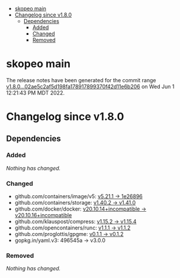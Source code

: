 - [skopeo main](#skopeo-main)
- [Changelog since v1.8.0](#changelog-since-v180)
  - [Dependencies](#dependencies)
    - [Added](#added)
    - [Changed](#changed)
    - [Removed](#removed)

# skopeo main

The release notes have been generated for the commit range
[v1.8.0...02ae5c2af5d198fa178917899370f42d11e6b206](https://github.com/containers/skopeo/compare/v1.8.0...02ae5c2af5d198fa178917899370f42d11e6b206) on Wed Jun  1 12:21:43 PM MDT 2022.

# Changelog since v1.8.0

## Dependencies

### Added
_Nothing has changed._

### Changed
- github.com/containers/image/v5: [v5.21.1 → 1e26896](https://github.com/containers/image/v5/compare/v5.21.1...1e26896)
- github.com/containers/storage: [v1.40.2 → v1.41.0](https://github.com/containers/storage/compare/v1.40.2...v1.41.0)
- github.com/docker/docker: [v20.10.14+incompatible → v20.10.16+incompatible](https://github.com/docker/docker/compare/v20.10.14...v20.10.16)
- github.com/klauspost/compress: [v1.15.2 → v1.15.4](https://github.com/klauspost/compress/compare/v1.15.2...v1.15.4)
- github.com/opencontainers/runc: [v1.1.1 → v1.1.2](https://github.com/opencontainers/runc/compare/v1.1.1...v1.1.2)
- github.com/proglottis/gpgme: [v0.1.1 → v0.1.2](https://github.com/proglottis/gpgme/compare/v0.1.1...v0.1.2)
- gopkg.in/yaml.v3: 496545a → v3.0.0

### Removed
_Nothing has changed._
